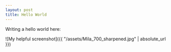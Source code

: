 ```yaml
---
layout: post
title: Hello World
---
```


Writing a hello world here:



![My helpful screenshot]({{ "/assets/Mila_700_sharpened.jpg" | absolute_url }})

